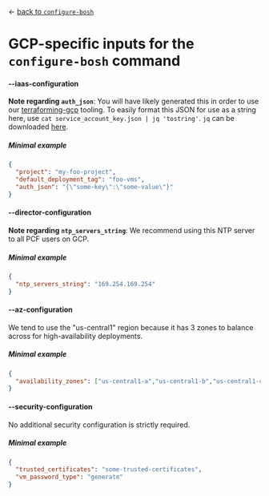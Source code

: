 &larr; [back to `configure-bosh`](README.md)

# GCP-specific inputs for the `configure-bosh` command

#### --iaas-configuration
**Note regarding `auth_json`**: You will have likely generated this in order to use our [terraforming-gcp](https://github.com/pivotal-cf/terraforming-gcp/) tooling.
To easily format this JSON for use as a string here, use `cat service_account_key.json | jq 'tostring'`.
`jq` can be downloaded [here](https://stedolan.github.io/jq/).

##### Minimal example
```json
{
  "project": "my-foo-project",
  "default_deployment_tag": "foo-vms",
  "auth_json": "{\"some-key\":\"some-value\"}"
}
```

#### --director-configuration
**Note regarding `ntp_servers_string`**: We recommend using this NTP server to all PCF users on GCP.

##### Minimal example
```json
{
  "ntp_servers_string": "169.254.169.254"
}
```

#### --az-configuration
We tend to use the "us-central1" region because it has 3 zones to balance across for high-availability deployments.

##### Minimal example
```json
{
  "availability_zones": ["us-central1-a","us-central1-b","us-central1-c"]
}
```

#### --security-configuration
No additional security configuration is strictly required.

##### Minimal example
```json
{
  "trusted_certificates": "some-trusted-certificates",
  "vm_password_type": "generate"
}
```

